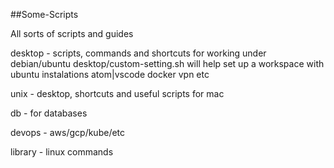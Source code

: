 ##Some-Scripts

All sorts of scripts and guides

desktop - scripts,
commands and shortcuts for working under debian/ubuntu
desktop/custom-setting.sh will help set up a workspace with ubuntu instalations atom|vscode docker vpn etc

unix - desktop, shortcuts and useful scripts for mac

db - for databases

devops - aws/gcp/kube/etc

library - linux commands
